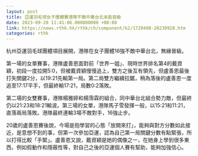 ```yaml
---
layout: post
title: 亞運羽毛球女子團體賽港隊不敵中華台北未能晉級
date: 2023-09-28 11:41:06.000000000 +08:00
link: https://news.rthk.hk/rthk/ch/component/k2/1720498-20230928.htm
categories: rthk
---
```


杭州亞運羽毛球團體項目展開，港隊在女子團體16強不敵中華台北，無緣晉級。

第一場的女單賽事，港隊盧善恩面對前「世界一姐」、現時世界排名第4的戴資穎，初段一度拉開5:0，但被戴資穎慢慢追上，雙方之後互有領先，但盧善恩最後打失關鍵2分，以19:21先輸第一局。第二局雙方繼續拉鋸，稍為落後的盧善恩一度追至17:17平手，但最終輸17:21，局數0:2落敗。

第二場的女雙賽事，港隊楊雅婷和楊霈霖的組合，同中華台北組合勢力敵，但最終仍以21:23和18:21輸波。第三場的女單，港隊馬子雪發揮一般，以15:21和11:21，直落兩局落敗。港隊最終連輸3場不敵對手，16強止步。

20歲的盧善恩賽後說，今場是抱學習的心態「放開來打」，能夠與對方分數如此接近，是意想不到的事，但第一次參加亞運，認為自己第一局關鍵分數有點緊張，所以打得比較「手緊」。盧善恩又說，戴資穎是她的偶像之一，在她身上學到很多東西，例如假動作和隱蔽性等，對自己之後的亞運個人賽有幫助，能夠加強信心。
